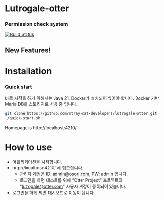 # Lutrogale-otter
### Permission check system

[![Build Status](https://github.com/stray-cat-developers/lutrogale-otter/actions/workflows/gradle.yml/badge.svg)](https://github.com/stray-cat-developers/lutrogale-otter)

## New Features!

# Installation
### Quick start
바로 시작을 하기 위해서는 Java 21, Docker가 설치되어 있어야 합니다.
Docker 기반 Maria DB를 스토리지로 사용 중 입니다.

```sh
git clone https://github.com/stray-cat-developers/lutrogale-otter.git
./quick-start.sh
```
Homepage is http://localhost:4210/

# How to use
- 어플리케이션을 시작합니다.
- http://localhost:4210/ 에 접근합니다.
  - 관리자 계정은 ID: admin@osori.com, PW: admin 입니다.
  - 로그인을 하면 테스트를 위해 "Otter Project" 프로젝트와 "lutrogale@otter.com" 사용자 계정이 등록되어 있습니다.
- 로그인을 하게 되면 대시보드로 이동이 됩니다. 



